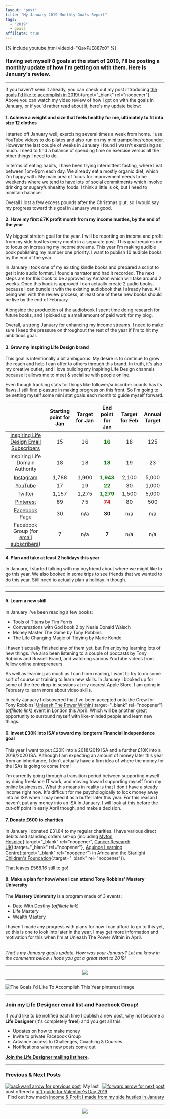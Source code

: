 ```yaml
---
layout: "post"
title: "My January 2019 Monthly Goals Report"
tags:
  - "2019"
  - goals
affiliate: true
---
```


{% include youtube.html videoid="QaxPJE887c0" %}

### Having set myself 8 goals at the start of 2019, I'll be posting a monthly update of how I'm getting on with them. Here is January's review.

***

If you haven't seen it already, you can check out my post introducing [the goals I'd like to accomplish in 2019](/posts/goals-to-accomplish-2019.html){:target="_blank" rel="noopener"}. Above you can watch my video review of how I got on with the goals in January, or if you'd rather read about it, here's my update below:

#### 1. Achieve a weight and size that feels healthy for me, ultimately to fit into size 12 clothes
I started off January well, exercising several times a week from home. I use YouTube videos to do pilates and also run on my mini trampoline/rebounder. However the last couple of weeks in January I found I wasn't exercising as much. I need to find a balance of spending time on exercise versus all the other things I need to do.

In terms of eating habits, I have been trying intermittent fasting, where I eat between 1pm-9pm each day. We already eat a mostly organic diet, which I'm happy with. My main area of focus for improvement needs to be weekends where we tend to have lots of social commitments which involve drinking or sugary/unhealthy foods. I think a little is ok, but I need to maintain balance.

Overall I lost a few excess pounds after the Christmas glut, so I would say my progress toward this goal in January was good.

#### 2. Have my first £7K profit month from my income hustles, by the end of the year
My biggest stretch goal for the year. I will be reporting on income and profit from my side hustles every month in a separate post. This goal requires me to focus on increasing my income streams. This year I'm making audible book publishing my number one priority. I want to publish 10 audible books by the end of the year.

In January I took one of my existing kindle books and prepared a script to get it into audio format. I found a narrator and had it recorded. The next steps are for this book to be approved by Amazon which will take around 2 weeks. Once this book is approved I can actually create 2 audio books, because I can bundle it with the existing audiobook that I already have. All being well with the review process, at least one of these new books should be live by the end of February.

Alongside the production of the audiobook I spent time doing research for future books, and I picked up a small amount of paid work for my blog.

Overall, a strong January for enhancing my income streams. I need to make sure I keep the pressure on throughout the rest of the year if I'm to hit my ambitious goal.

#### 3. Grow my Inspiring Life Design brand
This goal is intentionally a bit ambiguous. My desire is to continue to grow the reach and help I can offer to others through this brand. In truth, it's also my creative outlet, and I love building my Inspiring Life Design channels because it allows me to meet & socialise with people online.

Even though tracking stats for things like follower/subscriber counts has its flaws, I still find pleasure in making progress on this front. So I'm going to be setting myself some mini stat goals each month to guide myself forward.

<table class="table table-colored">
  <thead>
    <tr>
      <th style="text-align: center"></th>
      <th style="text-align: center">Starting point for Jan</th>
      <th style="text-align: center">Target for Jan</th>
      <th style="text-align: center">End point for Jan</th>
      <th style="text-align: center">Target for Feb</th>
      <th style="text-align: center">Annual Target</th>      
    </tr>
  </thead>
  <tbody>
    <tr>
      <td style="text-align: center"><a href="/signup/signup_page" target="_blank" rel="noopener" rel="nofollow">Inspiring Life Design Email Subscribers</a></td>
      <td style="text-align: center">15</td>
      <td style="text-align: center">16</td>
      <td style="text-align: center"><b><span style="color:green">16</span></b></td>
      <td style="text-align: center">18</td>
      <td style="text-align: center">125</td>
    </tr>
    <tr>
      <td style="text-align: center">Inspiring Life Domain Authority</td>
      <td style="text-align: center">18</td>
      <td style="text-align: center">18</td>
      <td style="text-align: center"><b><span style="color:green">18</span></b></td>
      <td style="text-align: center">19</td>
      <td style="text-align: center">23</td>
    </tr>    
    <tr>
      <td style="text-align: center"><a href="https://www.instagram.com/inspiringlifedesign/" target="_blank" rel="noopener" rel="nofollow">Instagram</a></td>
      <td style="text-align: center">1,788</td>
      <td style="text-align: center">1,900</td>
      <td style="text-align: center"><b><span style="color:green">1,943</span></b></td>
      <td style="text-align: center">2,100</td>
      <td style="text-align: center">5,000</td>
    </tr>
    <tr>
      <td style="text-align: center"><a href="https://www.youtube.com/channel/UCFMCt3HfmLwWyqr5QSETThQ" target="_blank" rel="noopener" rel="nofollow">YouTube</a></td>
      <td style="text-align: center">17</td>
      <td style="text-align: center">19</td>
      <td style="text-align: center"><b><span style="color:green">22</span></b></td>
      <td style="text-align: center">30</td>
      <td style="text-align: center">1,000</td>
    </tr>
    <tr>
      <td style="text-align: center"><a href="https://twitter.com/lifedesigntoday" target="_blank" rel="noopener" rel="nofollow">Twitter</a></td>
      <td style="text-align: center">1,157</td>
      <td style="text-align: center">1,275</td>
      <td style="text-align: center"><b><span style="color:green">1,279</span></b></td>
      <td style="text-align: center">1,500</td>
      <td style="text-align: center">5,000</td>
    </tr>
        <tr>
      <td style="text-align: center"><a href="https://www.pinterest.co.uk/inspiringlifedesign/_followers/" target="_blank" rel="noopener" rel="nofollow">Pinterest</a></td>
      <td style="text-align: center">69</td>
      <td style="text-align: center">75</td>
      <td style="text-align: center"><b><span style="color:red">74</span></b></td>
      <td style="text-align: center">80</td>
      <td style="text-align: center">500</td>
    </tr>
    <tr>
      <td style="text-align: center"><a href="https://www.facebook.com/inspiringlifedesign" target="_blank" rel="noopener" rel="nofollow">Facebook Page</a></td>
      <td style="text-align: center">30</td>
      <td style="text-align: center">n/a</td>
      <td style="text-align: center"><b>30</b></td>
      <td style="text-align: center">n/a</td>
      <td style="text-align: center">n/a</td>
    </tr>       
        <tr>
      <td style="text-align: center">Facebook Group (for <a href="/signup/signup_page" target="_blank" rel="noopener" rel="nofollow">email subscribers</a>)</td>
      <td style="text-align: center">7</td>
      <td style="text-align: center">n/a</td>
      <td style="text-align: center"><b>7</b></td>
      <td style="text-align: center">n/a</td>
      <td style="text-align: center">n/a</td>
    </tr>
      </tbody>
</table>


#### 4. Plan and take at least 2 holidays this year
In January, I started talking with my boyfriend about where we might like to go this year. We also booked in some trips to see friends that we wanted to do this year. Still need to actually plan a holiday in though.

***

<!-- START ADVERTISER: DLP -->
<script type="text/javascript">
var uri = 'https://impgb.tradedoubler.com/imp?type(img)g(23203088)a(3052184)' + new String (Math.random()).substring (2, 11);
document.write('<a href="https://clkuk.tradedoubler.com/click?p=8854&a=3052184&g=23203088" target="_BLANK"><img src="'+uri+'" border=0></a>');
</script>
<!-- END ADVERTISER: DLP -->

***

#### 5. Learn a new skill
In January I've been reading a few books:

- Tools of Titans by Tim Ferris
- Conversations with God book 2 by Neale Donald Walsch
- Money Master The Game by Tony Robbins
- The Life Changing Magic of Tidying by Marie Kondo

I haven't actually finished any of them yet, but I'm enjoying learning lots of new things. I've also been listening to a couple of podcasts by Tony Robbins and Russell Brand, and watching various YouTube videos from fellow online entrepreneurs.

As well as learning as much as I can from reading, I want to try to do some sort of course or training to learn new skills. In January I booked up for some of the free drop-in sessions at my nearest Apple Store. I am going in February to learn more about video skills.

In early January I discovered that I've been accepted onto the Crew for Tony Robbins' [Unleash The Power Within]( https://upwuk.com/?aff=inspiringlifedesign&ls=AffiliateLink){:target="_blank" rel="noopener"} (<i>affiliate link</i>) event in London this April. Which will be another great opportunity to surround myself with like-minded people and learn new things.

#### 6. Invest £30K into ISA's toward my longterm Financial Independence goal
This year I want to put £20K into a 2018/2019 ISA and a further £10K into a 2019/2020 ISA. Although I am expecting an amount of money later this year from an inheritance, I don't actually have a firm idea of where the money for the ISAs is going to come from!

I'm currently going through a transition period between supporting myself by doing freelance IT work, and moving toward supporting myself from my online businesses. What this means in reality is that I don't have a steady income right now. It's difficult for me psychologically to lock money away into an ISA when I may need it as a buffer later this year. For this reason I haven't put any money into an ISA in January. I will look at this before the cut-off point in early April though, and make a decision.

#### 7. Donate £600 to charities
In January I donated £31.84 to my regular charities. I have various direct debits and standing orders set-up (including [Myton Hospice](https://www.mytonhospice.org/contact-us/find-us/coventry/){:target="_blank" rel="noopener", [Cancer Research UK](https://www.cancerresearchuk.org/){:target="_blank" rel="noopener"}, [Aquinoe Learning Centre](https://www.aquinoe.org/){:target="_blank" rel="noopener"} in Africa and the [Starlight Children's Foundation](https://www.starlight.org.uk/){:target="_blank" rel="noopener"}).

That leaves £568.16 still to go!

#### 8. Make a plan for how/when I can attend Tony Robbins' Mastery University
The **Mastery University** is a program made of 3 events:

* <a href="http://www.tkqlhce.com/click-9093862-13505563?url=http%3A%2F%2Fstore.tonyrobbins.com%2Fproducts%2Fdate-with-destiny-ala-carte&cjsku=DWD-ALA" target="_blank" rel="noopener">Date With Destiny</a> (<i>affiliate link</i>)
* Life Mastery
* Wealth Mastery

I haven't made any progress with plans for how I can afford to go to this yet, so this is one to look into later in the year. I may get more information and motivation for this when I'm at Unleash The Power Within in April.

<br>
<i>That's my January goals update. How was your January? Let me know in the comments below. I hope you got a great start to 2019!</i>

***

<!-- START ADVERTISER: Top CashBack from awin.com -->
<center>
<a href="https://www.awin1.com/cread.php?s=158629&v=2459&q=92403&r=452089">
    <img src="https://www.awin1.com/cshow.php?s=158629&v=2459&q=92403&r=452089" border="0">
</a>
</center>
<!-- END ADVERTISER: Top CashBack from awin.com -->

***

![The Goals I'd Like To Accomplish This Year pinterest image](/i/2019/goals/my-january-2019-monthly-goals-update-pin.png)

***

### Join my Life Designer email list and Facebook Group!

If you'd like to be notified each time I publish a new post, why not become a <b>Life Designer</b> (it's completely <b>free</b>!) and you get all this:

- Updates on how to make money
- Invite to private Facebook Group
- Advance access to Challenges, Coaching & Courses
- Notifications when new posts come out

[**Join the Life Designer mailing list here**](/signup/signup_page).

***

### Previous & Next Posts

<a href="/posts/valentines-gift-guide.html" style="float: left"><img src='/i/backward.png' alt='backward arrow for previous post' /></a> &nbsp;
<a href="/posts/january-2019-income-report.html" style="float: right"><img src='/i/forward.png' alt='forward arrow for next post' /></a>
My last post offered a [gift guide for Valentine's Day 2019](/posts/valentines-gift-guide.html)<br>
&nbsp;&nbsp;Find out how much [Income & Profit I made from my side hustles in January](/posts/january-2019-income-report.html)
<br>

***

<!-- START ADVERTISER: Travelzoo from awin.com -->
<center>
<a href="https://www.awin1.com/cread.php?s=1009233&v=5833&q=315801&r=452089">
    <img src="https://www.awin1.com/cshow.php?s=1009233&v=5833&q=315801&r=452089" border="0">
</a>
</center>
<!-- END ADVERTISER: Travelzoo from awin.com -->

